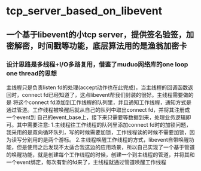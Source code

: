# tcp_server_based_on_libevent
## 一个基于libevent的小tcp server，提供签名验签，加密解密，时间戳等功能，底层算法用的是渔翁加密卡
### 设计思路是多线程+I/O多路复用，借鉴了muduo网络库的one loop one thread的思想
主线程只是负责listen fd的处理(accept动作也在此完成)，当主线程的回调函数返回时，connect fd已经知道了，这点libevent帮我们封装的很好。主线程需要做的是
将这个connect fd添加到工作线程的队列里，并且通知工作线程，通知方式是通过管道。工作线程被唤醒后就从自己的队列中取出connect fd，并将其注册成一个event到
自己的event_base上，接下来只需要等数据到来，处理业务逻辑即可。其中需要注意:    1.主线程往工作线程的队列里添加connect fd时的加锁问题，我采用的是双向循环队列，写的时候需要加锁，工作线程读的时候不需要加锁，因为读写分别用的是两个游标。    2.主线程唤醒工作线程的方式，libevent自带唤醒功能，但是使用之后发现不太适合我这边的应用场景，所以自己实现了一个基于管道的唤醒功能，就是创建每个工作线程的时候，创建一个到主线程的管道，并将其和一个event绑定，每次有新的fd来了，主线程就通过管道唤醒工作线程

